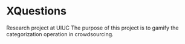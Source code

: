 # XQuestions
Research project at UIUC
The purpose of this project is to gamify the categorization operation in crowdsourcing.
